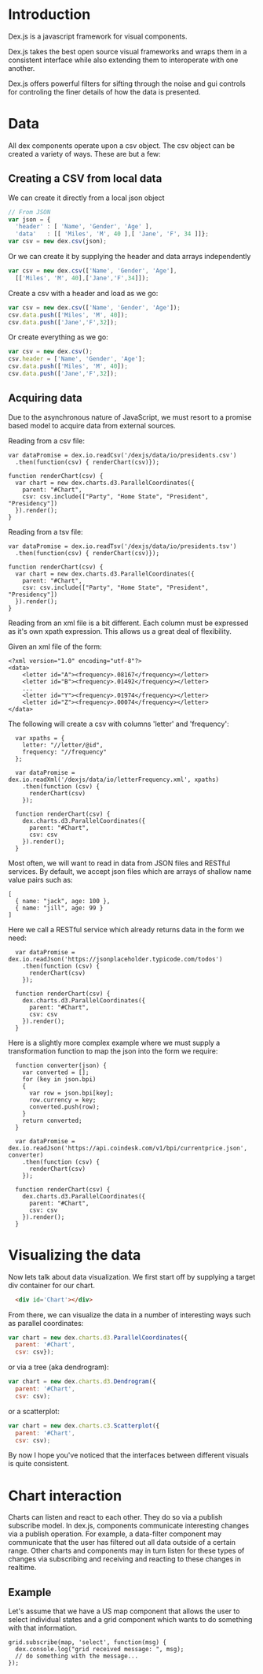 # Introduction

Dex.js is a javascript framework for visual components.

Dex.js takes the best open source visual frameworks and wraps them in a consistent
interface while also extending them to interoperate with one another.

Dex.js offers powerful filters for sifting through the noise and gui controls for
controling the finer details of how the data is presented.

# Data

All dex components operate upon a csv object. The csv object can be created a variety of ways.
These are but a few:

## Creating a CSV from local data

We can create it directly from a local json object
```javascript
// From JSON
var json = {
  'header' : [ 'Name', 'Gender', 'Age' ],
  'data'   : [[ 'Miles', 'M', 40 ],[ 'Jane', 'F', 34 ]]};
var csv = new dex.csv(json);
```

Or we can create it by supplying the header and data arrays independently
```javascript
var csv = new dex.csv(['Name', 'Gender', 'Age'],
  [['Miles', 'M', 40],['Jane','F',34]]);
```

Create a csv with a header and load as we go:
```javascript
var csv = new dex.csv(['Name', 'Gender', 'Age']);
csv.data.push(['Miles', 'M', 40]);
csv.data.push(['Jane','F',32]);
```

Or create everything as we go:
```javascript
var csv = new dex.csv();
csv.header = ['Name', 'Gender', 'Age'];
csv.data.push(['Miles', 'M', 40]);
csv.data.push(['Jane','F',32]);
```

## Acquiring data

Due to the asynchronous nature of JavaScript, we must resort to a promise
based model to acquire data from external sources.

Reading from a csv file:
```
var dataPromise = dex.io.readCsv('/dexjs/data/io/presidents.csv')
  .then(function(csv) { renderChart(csv)});

function renderChart(csv) {
  var chart = new dex.charts.d3.ParallelCoordinates({
    parent: "#Chart",
    csv: csv.include(["Party", "Home State", "President", "Presidency"])
  }).render();
}
```

Reading from a tsv file:
```
var dataPromise = dex.io.readTsv('/dexjs/data/io/presidents.tsv')
  .then(function(csv) { renderChart(csv)});

function renderChart(csv) {
  var chart = new dex.charts.d3.ParallelCoordinates({
    parent: "#Chart",
    csv: csv.include(["Party", "Home State", "President", "Presidency"])
  }).render();
}
```

Reading from an xml file is a bit different.  Each column must be
expressed as it's own xpath expression.  This allows us a great deal
of flexibility.

Given an xml file of the form:

```
<?xml version="1.0" encoding="utf-8"?>
<data>
    <letter id="A"><frequency>.08167</frequency></letter>
    <letter id="B"><frequency>.01492</frequency></letter>
    ...
    <letter id="Y"><frequency>.01974</frequency></letter>
    <letter id="Z"><frequency>.00074</frequency></letter>
</data>
```

The following will create a csv with columns 'letter' and 'frequency':

```
  var xpaths = {
    letter: "//letter/@id",
    frequency: "//frequency"
  };

  var dataPromise = dex.io.readXml('/dexjs/data/io/letterFrequency.xml', xpaths)
    .then(function (csv) {
      renderChart(csv)
    });

  function renderChart(csv) {
    dex.charts.d3.ParallelCoordinates({
      parent: "#Chart",
      csv: csv
    }).render();
  }
```

Most often, we will want to read in data from JSON files and RESTful services.
By default, we accept json files which are arrays of shallow name value pairs
such as:

```
[
  { name: "jack", age: 100 },
  { name: "jill", age: 99 }
]
```

Here we call a RESTful service which already returns data in the form we need:

```
  var dataPromise = dex.io.readJson('https://jsonplaceholder.typicode.com/todos')
    .then(function (csv) {
      renderChart(csv)
    });

  function renderChart(csv) {
    dex.charts.d3.ParallelCoordinates({
      parent: "#Chart",
      csv: csv
    }).render();
  }
```

Here is a slightly more complex example where we must supply a transformation
function to map the json into the form we require:

```
  function converter(json) {
    var converted = [];
    for (key in json.bpi)
    {
      var row = json.bpi[key];
      row.currency = key;
      converted.push(row);
    }
    return converted;
  }

  var dataPromise = dex.io.readJson('https://api.coindesk.com/v1/bpi/currentprice.json', converter)
    .then(function (csv) {
      renderChart(csv)
    });

  function renderChart(csv) {
    dex.charts.d3.ParallelCoordinates({
      parent: "#Chart",
      csv: csv
    }).render();
  }
```

# Visualizing the data

Now lets talk about data visualization.  We first start off by supplying a
target div container for our chart.

```html
  <div id='Chart'></div>
```

From there, we can visualize the data in a number of interesting ways such as
parallel coordinates:

```javascript
var chart = new dex.charts.d3.ParallelCoordinates({
  parent: '#Chart',
  csv: csv});
```

or via a tree (aka dendrogram):

```javascript
var chart = new dex.charts.d3.Dendrogram({
  parent: '#Chart',
  csv: csv);
```

or a scatterplot:

```javascript
var chart = new dex.charts.c3.Scatterplot({
  parent: '#Chart',
  csv: csv);
```

By now I hope you've noticed that the interfaces between different visuals
is quite consistent.

# Chart interaction

Charts can listen and react to each other.  They do so via a publish subscribe
model.  In dex.js, components communicate interesting changes via a publish operation.
For example, a data-filter component may communicate that the user has filtered
out all data outside of a certain range.  Other charts and components may in turn
listen for these types of changes via subscribing and receiving and reacting
to these changes in realtime.

## Example

Let's assume that we have a US map component that allows the user to select
individual states and a grid component which wants to do something with that
information.

```
grid.subscribe(map, 'select', function(msg) {
  dex.console.log("grid received message: ", msg);
  // do something with the message...
});
```

